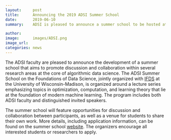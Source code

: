 ```yaml
---
layout:     post
title:      Announcing the 2019 ADSI Summer School
date:       2019-06-10
summary:    ADSI is pleased to announce a summer school to be hosted at the University of Washington in August 2019. The program will offer a platform for leading experts to communicate recent advances, educate participating students, and build connections between diverse areas of data science.

author:     
image:      images/ADSI.png
image_url:  
categories: news
---
```


The ADSI faculty are pleased to announce the development of a summer school that aims to promote discussion and collaboration within several research areas at the core of algorithmic data science. The ADSI Summer School on the Foundations of Data Science, jointly organized with [IFDS](https://ifds.wisc.edu/) at the University of Wisconsin-Madison, is organized around a lecture series emphasizing topics in optimization, computation, and learning theory that lie at the foundation of modern machine learning. The program includes both ADSI faculty and distinguished invited speakers. 

The summer school will feature opportunities for discussion and collaboration between participants, as well as a venue for students to share their own work. More details, including application information, can be found on the summer school [website](https://alecgt.github.io/adsi_summer/). The organizers encourage all interested students or researchers to apply. 
